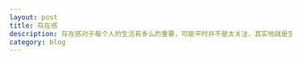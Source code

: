 ```yaml
---
layout: post
title: 存在感
description: 存在感对于每个人的生活有多么的重要，可能平时并不是太关注，其实他就是生活的全部
category: blog
---
```






[XFF-BUPT]:    http://XFF-BUPT.com  "XFF-BUPT"
